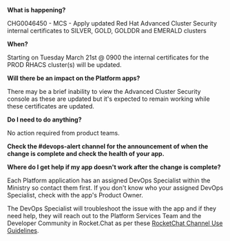 
**What is happening?**

CHG0046450 - MCS - Apply updated Red Hat Advanced Cluster Security internal certificates to SILVER, GOLD, GOLDDR and EMERALD clusters

**When?**

Starting on Tuesday March 21st @ 0900 the internal certificates for the PROD RHACS cluster(s) will be updated.

**Will there be an impact on the Platform apps?**

There may be a brief inability to view the Advanced Cluster Security console as these are updated but it's expected to remain working while these certificates are updated.

**Do I need to do anything?**

No action required from product teams.

**Check the #devops-alert channel for the announcement of when the change is complete and check the health of your app.**

**Where do I get help if my app doesn't work after the change is complete?**

Each Platform application has an assigned DevOps Specialist within the Ministry so contact them first. If you don't know who your assigned DevOps Specialist, check with the app's Product Owner.

The DevOps Specialist will troubleshoot the issue with the app and if they need help, they will reach out to the Platform Services Team and the Developer Community in Rocket.Chat as per these [RocketChat Channel Use Guidelines](
https://developer.gov.bc.ca/Getting-human-support-for-issues-not-covered-by-devops-requests).
